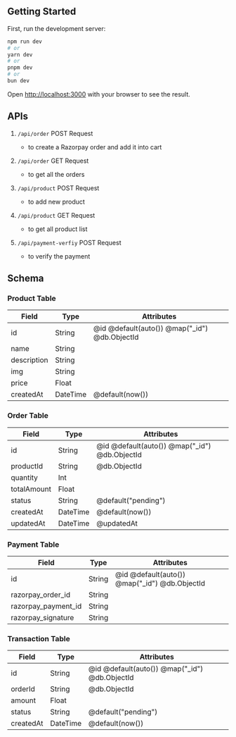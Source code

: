 ## Getting Started

First, run the development server:

```bash
npm run dev
# or
yarn dev
# or
pnpm dev
# or
bun dev
```

Open [http://localhost:3000](http://localhost:3000) with your browser to see the result.

## APIs

1. `/api/order` POST Request
    - to create a Razorpay order and add it into cart

2. `/api/order` GET Request
    - to get all the orders

3. `/api/product` POST Request
    - to add new product

4. `/api/product` GET Request
    - to get all product list

5. `/api/payment-verfiy` POST Request
    - to verify the payment


## Schema

### Product Table

| Field       | Type     | Attributes                                                                 |
|-------------|----------|----------------------------------------------------------------------------|
| id          | String   | @id @default(auto()) @map("_id") @db.ObjectId                               |
| name        | String   |                                                                            |
| description | String   |                                                                            |
| img         | String   |                                                                            |
| price       | Float    |                                                                            |
| createdAt   | DateTime | @default(now())                                                            |

### Order Table

| Field       | Type     | Attributes                                                                 |
|-------------|----------|----------------------------------------------------------------------------|
| id          | String   | @id @default(auto()) @map("_id") @db.ObjectId                               |
| productId   | String   | @db.ObjectId                                                               |
| quantity    | Int      |                                                                            |
| totalAmount | Float    |                                                                            |
| status      | String   | @default("pending")                                                        |
| createdAt   | DateTime | @default(now())                                                            |
| updatedAt   | DateTime | @updatedAt                                                                 |

### Payment Table

| Field               | Type   | Attributes                                                           |
|---------------------|--------|----------------------------------------------------------------------|
| id                  | String | @id @default(auto()) @map("_id") @db.ObjectId                         |
| razorpay_order_id   | String |                                                                      |
| razorpay_payment_id | String |                                                                      |
| razorpay_signature  | String |                                                                      |

### Transaction Table

| Field     | Type     | Attributes                                                                 |
|-----------|----------|----------------------------------------------------------------------------|
| id        | String   | @id @default(auto()) @map("_id") @db.ObjectId                               |
| orderId   | String   | @db.ObjectId                                                               |
| amount    | Float    |                                                                            |
| status    | String   | @default("pending")                                                        |
| createdAt | DateTime | @default(now())                                                            |